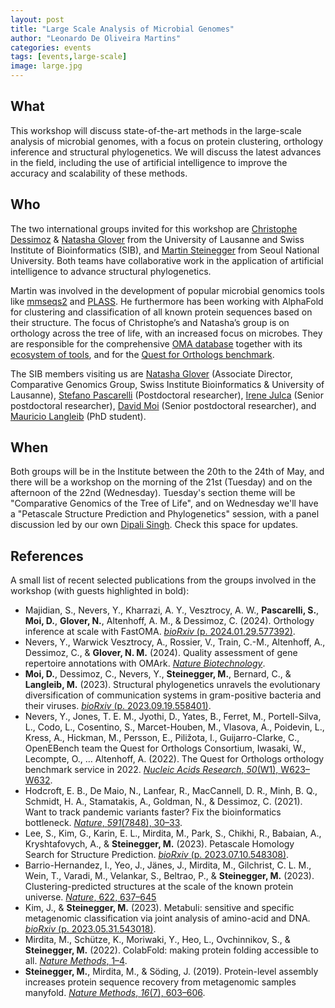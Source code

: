 ```yaml
---
layout: post
title: "Large Scale Analysis of Microbial Genomes"
author: "Leonardo De Oliveira Martins"
categories: events
tags: [events,large-scale]
image: large.jpg
---
```


## What
This workshop will discuss state-of-the-art methods in the large-scale analysis of microbial genomes, with a focus on protein clustering, orthology inference and structural phylogenetics.
We will discuss the latest advances in the field, including the use of artificial intelligence to improve the accuracy and scalability of these methods.

## Who
The two international groups invited for this workshop are [Christophe Dessimoz](https://orcid.org/0000-0002-2170-853X) & [Natasha Glover](https://orcid.org/0000-0003-1811-4340) 
from the University of Lausanne and Swiss Institute of Bioinformatics (SIB), and [Martin Steinegger](https://orcid.org/0000-0001-8781-9753) from Seoul National University. 
Both teams have collaborative work in the application of artificial intelligence to advance structural phylogenetics. 

Martin was involved in the development of popular microbial genomics tools like [mmseqs2](https://github.com/soedinglab/MMseqs2) and [PLASS](https://github.com/soedinglab/plass). 
He furthermore has been working with AlphaFold for clustering and classification of all known protein sequences based on their structure.
The focus of Christophe’s and Natasha’s group is on orthology across the tree of life, with an increased focus on microbes. 
They are responsible for the comprehensive [OMA database](https://omabrowser.org/oma/home/) together with its [ecosystem of tools](https://omabrowser.org/oma/tools/), 
and for the [Quest for Orthologs benchmark](https://questfororthologs.org/). 

The SIB members visiting us are [Natasha Glover](https://scholar.google.com/citations?hl=en&user=_TwFg1QAAAAJ)
(Associate Director, Comparative Genomics Group, Swiss Institute Bioinformatics & University of Lausanne), 
[Stefano Pascarelli](https://scholar.google.com/citations?hl=en&user=UU4EztcAAAAJ) (Postdoctoral researcher), 
[Irene Julca](https://scholar.google.com/citations?hl=en&user=ruCrGm0AAAAJ) (Senior postdoctoral researcher),
[David Moi](https://scholar.google.com/citations?hl=en&user=XgOh39oAAAAJ) (Senior postdoctoral researcher), and 
[Mauricio Langleib](https://scholar.google.com/citations?hl=en&user=v0M39e0AAAAJ) (PhD student).


## When 
Both groups will be in the Institute between the 20th to the 24th of May, and there will be a workshop on the morning of the
21st (Tuesday) and on the afternoon of the 22nd (Wednesday). 
Tuesday's section theme will be "Comparative Genomics of the Tree of Life", and on Wednesday we'll have a "Petascale Structure Prediction and Phylogenetics" session, 
with a panel discussion led by our own [Dipali Singh](https://quadram.ac.uk/people/dipali-singh/). 
Check this space for updates.

## References 
A small list of recent selected publications from the groups involved in the workshop (with guests highlighted in bold):
 
* Majidian, S., Nevers, Y., Kharrazi, A. Y., Vesztrocy, A. W., **Pascarelli, S.**, **Moi, D.**, **Glover, N.**, Altenhoff, A. M., & Dessimoz, C. (2024). Orthology inference at scale with FastOMA. [_bioRxiv_ (p. 2024.01.29.577392)](https://doi.org/10.1101/2024.01.29.577392).
*  Nevers, Y., Warwick Vesztrocy, A., Rossier, V., Train, C.-M., Altenhoff, A., Dessimoz, C., & **Glover, N. M.** (2024). Quality assessment of gene repertoire annotations with OMArk. [_Nature Biotechnology_](https://doi.org/10.1038/s41587-024-02147-w).
* **Moi, D.**, Dessimoz, C., Nevers, Y., **Steinegger, M.**, Bernard, C., & **Langleib, M.** (2023). Structural phylogenetics unravels the evolutionary diversification of communication systems in gram-positive bacteria and their viruses. [_bioRxiv_ (p. 2023.09.19.558401)](https://doi.org/10.1101/2023.09.19.558401).
* Nevers, Y., Jones, T. E. M., Jyothi, D., Yates, B., Ferret, M., Portell-Silva, L., Codo, L., Cosentino, S., Marcet-Houben, M., Vlasova, A., Poidevin, L., Kress, A., Hickman, M., Persson, E., Piližota, I., Guijarro-Clarke, C., OpenEBench team the Quest for Orthologs Consortium, Iwasaki, W., Lecompte, O., … Altenhoff, A. (2022). The Quest for Orthologs orthology benchmark service in 2022. [_Nucleic Acids Research_, _50_(W1), W623–W632](http://dx.doi.org/10.1093/nar/gkac330).
* Hodcroft, E. B., De Maio, N., Lanfear, R., MacCannell, D. R., Minh, B. Q., Schmidt, H. A., Stamatakis, A., Goldman, N., & Dessimoz, C. (2021). Want to track pandemic variants faster? Fix the bioinformatics bottleneck. [_Nature_, _591_(7848), 30–33](http://dx.doi.org/10.1038/d41586-021-00525-x).
* Lee, S., Kim, G., Karin, E. L., Mirdita, M., Park, S., Chikhi, R., Babaian, A., Kryshtafovych, A., & **Steinegger, M.** (2023). Petascale Homology Search for Structure Prediction. [_bioRxiv_ (p. 2023.07.10.548308)](https://doi.org/10.1101/2023.07.10.548308).
* Barrio-Hernandez, I., Yeo, J., Jänes, J., Mirdita, M., Gilchrist, C. L. M., Wein, T., Varadi, M., Velankar, S., Beltrao, P., & **Steinegger, M.** (2023). Clustering-predicted structures at the scale of the known protein universe. [_Nature_, 622, 637–645](https://doi.org/10.1038/s41586-023-06510-w)
* Kim, J., & **Steinegger, M.** (2023). Metabuli: sensitive and specific metagenomic classification via joint analysis of amino-acid and DNA. [_bioRxiv_ (p. 2023.05.31.543018)](https://doi.org/10.1101/2023.05.31.543018).
* Mirdita, M., Schütze, K., Moriwaki, Y., Heo, L., Ovchinnikov, S., & **Steinegger, M.** (2022). ColabFold: making protein folding accessible to all. [_Nature Methods_, 1–4](http://dx.doi.org/10.1038/s41592-022-01488-1).
* **Steinegger, M.**, Mirdita, M., & Söding, J. (2019). Protein-level assembly increases protein sequence recovery from metagenomic samples manyfold. [_Nature Methods_, _16_(7), 603–606](http://dx.doi.org/10.1038/s41592-019-0437-4).
